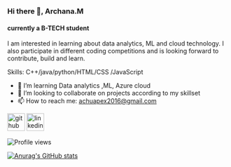 
### Hi there 👋, Archana.M
####  currently a B-TECH student 

I am interested in learning about data analytics, ML and cloud technology. I also participate in different coding competitions and is looking forward to contribute, build and learn.

Skills:  C++/java/python/HTML/CSS /JavaScript 

- 🌱 I’m  learning Data analytics ,ML, Azure cloud 
- 👯 I’m looking to collaborate on projects according to my skillset 
- 📫 How to reach me: achuapex2016@gmail.com 


[<img src='https://cdn.jsdelivr.net/npm/simple-icons@3.0.1/icons/github.svg' alt='github' height='40'>](https://github.com/23-24)  [<img src='https://cdn.jsdelivr.net/npm/simple-icons@3.0.1/icons/linkedin.svg' alt='linkedin' height='40'>](https://www.linkedin.com/in/www.linkedin.com/in/archana-m-89838a200/)  

![Profile views](https://gpvc.arturio.dev/23-24)  

[![Anurag's GitHub stats](https://github-readme-stats.vercel.app/api?username=23-24)](https://github.com/anuraghazra/github-readme-stats)











